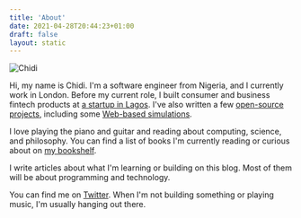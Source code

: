 ```yaml
---
title: 'About'
date: 2021-04-28T20:44:23+01:00
draft: false
layout: static
---
```


![Chidi](https://res.cloudinary.com/cwilliams/image/upload/c_scale,w_200/v1619649025/Blog/EIxuQfNv_400x400.jpg)

Hi, my name is Chidi. I'm a software engineer from Nigeria, and I currently work in London. Before my current role, I built consumer and business fintech products at [a startup in Lagos](/2020/#changing-jobs). I've also written a few [open-source projects](https://github.com/chidiwilliams/), including some [Web-based simulations](/simulations/).

I love playing the piano and guitar and reading about computing, science, and philosophy. You can find a list of books I'm currently reading or curious about on [my bookshelf](/bookshelf/).

I write articles about what I'm learning or building on this blog. Most of them will be about programming and technology.

You can find me on [Twitter](https://twitter.com/ChidiWilliams__). When I'm not building something or playing music, I'm usually hanging out there.
